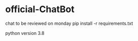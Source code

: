 # official-ChatBot
chat to be reviewed on monday
pip install -r requirements.txt  



python version  3.8


